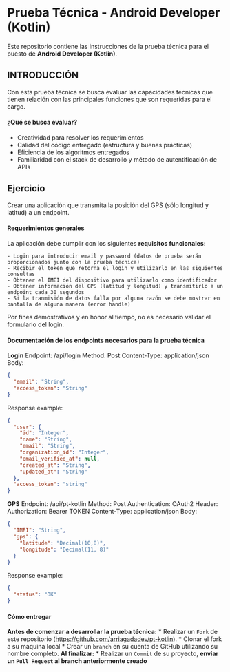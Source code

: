 # Prueba Técnica - Android Developer (Kotlin)
Este repositorio contiene las instrucciones de la prueba técnica para el puesto de **Android Developer (Kotlin)**.

## INTRODUCCIÓN
Con esta prueba técnica se busca evaluar las capacidades técnicas que tienen relación con las principales funciones que son requeridas para el cargo.

#### ¿Qué se busca evaluar?
  + Creatividad para resolver los requerimientos
  + Calidad del código entregado (estructura y buenas prácticas)
  + Eficiencia de los algoritmos entregados
  + Familiaridad con el stack de desarrollo y método de autentificación de APIs
  
## Ejercicio

Crear una aplicación que transmita la posición del GPS (sólo longitud y latitud) a un endpoint.

#### Requerimientos generales

La aplicación debe cumplir con los siguientes **requisitos funcionales:**

    - Login para introducir email y password (datos de prueba serán proporcionados junto con la prueba técnica)
    - Recibir el token que retorna el login y utilizarlo en las siguientes consultas
    - Obtener el IMEI del dispositivo para utilizarlo como identificador
    - Obtener información del GPS (latitud y longitud) y transmitirlo a un endpoint cada 30 segundos
    - Si la tranmisión de datos falla por alguna razón se debe mostrar en pantalla de alguna manera (error handle)

Por fines demostrativos y en honor al tiempo, no es necesario validar el formulario del login.

#### Documentación de los endpoints necesarios para la prueba técnica

**Login**
Endpoint: /api/login
Method: Post
Content-Type: application/json
Body: 
```json
{
  "email": "String",
  "access_token": "String"
}
```
Response example: 
```json
{
  "user": {
    "id": "Integer",
    "name": "String",
    "email": "String",
    "organization_id": "Integer",
    "email_verified_at": null,
    "created_at": "String",
    "updated_at": "String"
  },
  "access_token": "string"
}
```

**GPS**
Endpoint: /api/pt-kotlin
Method: Post
Authentication: OAuth2
Header: Authorization: Bearer TOKEN
Content-Type: application/json
Body: 
```json
{
  "IMEI": "String",
  "gps": {
    "latitude": "Decimal(10,8)",
    "longitude": "Decimal(11, 8)"
  }
}
```
Response example: 
```json
{
  "status": "OK"
}
```

#### Cómo entregar
**Antes de comenzar a desarrollar la prueba técnica:**
    * Realizar un `Fork` de este repositorio (https://github.com/arriagadadev/pt-kotlin).
    * Clonar el fork a su máquina local
    * Crear un `branch` en su cuenta de GitHub utilizando su nombre completo.
**Al finalizar:**
    * Realizar un `Commit` de su proyecto, **enviar un `Pull Request` al branch anteriormente creado**
